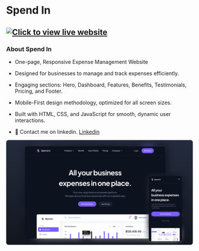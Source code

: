 # Spend In
## <a href="https://adityamamta.github.io/spend-in/"><img src="image/readme-btn.png" alt="Click to view live website" height="120"></a>
### About Spend In 
- One-page, Responsive Expense Management Website
- Designed for businesses to manage and track expenses efficiently.
- Engaging sections: Hero, Dashboard, Features, Benefits, Testimonials, Pricing, and Footer.
- Mobile-First design methodology, optimized for all screen sizes.
- Built with HTML, CSS, and JavaScript for smooth, dynamic user interactions.

- 💼 Contact me on linkedin. [Linkedin](https://www.linkedin.com/in/adityamamta/)

![preview img](img/spend-in-mockup.png)
